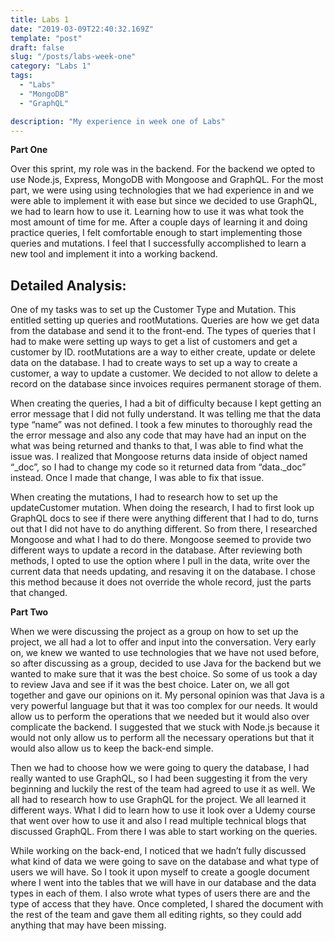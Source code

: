 ```yaml
---
title: Labs 1
date: "2019-03-09T22:40:32.169Z"
template: "post"
draft: false
slug: "/posts/labs-week-one"
category: "Labs 1"
tags:
  - "Labs"
  - "MongoDB"
  - "GraphQL"

description: "My experience in week one of Labs"
---
```


**Part One**

Over this sprint, my role was in the backend. For the backend we opted to use Node.js, Express, MongoDB with Mongoose and GraphQL. For the most part, we were using using technologies that we had experience in and we were able to implement it with ease but since we decided to use GraphQL, we had to learn how to use it. Learning how to use it was what took the most amount of time for me. After a couple days of learning it and doing practice queries, I felt comfortable enough to start implementing those queries and mutations. I feel that I successfully accomplished to learn a new tool and implement it into a working backend.

## Detailed Analysis:

One of my tasks was to set up the Customer Type and Mutation. This entitled setting up queries and rootMutations. Queries are how we get data from the database and send it to the front-end. The types of queries that I had to make were setting up ways to get a list of customers and get a customer by ID. rootMutations are a way to either create, update or delete data on the database. I had to create ways to set up a way to create a customer, a way to update a customer. We decided to not allow to delete a record on the database since invoices requires permanent storage of them.

When creating the queries, I had a bit of difficulty because I kept getting an error message that I did not fully understand. It was telling me that the data type “name” was not defined. I took a few minutes to thoroughly read the the error message and also any code that may have had an input on the what was being returned and thanks to that, I was able to find what the issue was. I realized that Mongoose returns data inside of object named “_doc”, so I had to change my code so it returned data from “data._doc” instead. Once I made that change, I was able to fix that issue.

When creating the mutations, I had to research how to set up the updateCustomer mutation. When doing the research, I had to first look up GraphQL docs to see if there were anything different that I had to do, turns out that I did not have to do anything different. So from there, I researched Mongoose and what I had to do there. Mongoose seemed to provide two different ways to update a record in the database. After reviewing both methods, I opted to use the option where I pull in the data, write over the current data that needs updating, and resaving it on the database. I chose this method because it does not override the whole record, just the parts that changed.

**Part Two**

When we were discussing the project as a group on how to set up the project, we all had a lot to offer and input into the conversation. Very early on, we knew we wanted to use technologies that we have not used before, so after discussing as a group, decided to use Java for the backend but we wanted to make sure that it was the best choice. So some of us took a day to review Java and see if it was the best choice. Later on, we all got together and gave our opinions on it. My personal opinion was that Java is a very powerful language but that it was too complex for our needs. It would allow us to perform the operations that we needed but it would also over complicate the backend. I suggested that we stuck with Node.js because it would not only allow us to perform all the necessary operations but that it would also allow us to keep the back-end simple.

Then we had to choose how we were going to query the database, I had really wanted to use GraphQL, so I had been suggesting it from the very beginning and luckily the rest of the team had agreed to use it as well. We all had to research how to use GraphQL for the project. We all learned it different ways. What I did to learn how to use it look over a Udemy course that went over how to use it and also I read multiple technical blogs that discussed GraphQL. From there I was able to start working on the queries.

While working on the back-end, I noticed that we hadn’t fully discussed what kind of data we were going to save on the database and what type of users we will have. So I took it upon myself to create a google document where I went into the tables that we will have in our database and the data types in each of them. I also wrote what types of users there are and the type of access that they have. Once completed, I shared the document with the rest of the team and gave them all editing rights, so they could add anything that may have been missing.
